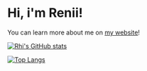 # Hi, i'm Renii!
You can learn more about me on [my website](https://www.reniivali.com)!

[![Rhi's GitHub stats](https://github-readme-stats.vercel.app/api?username=reniivali&bg_color=1e1e2e&text_color=cdd6f4&icon_color=cba6f7&title_color=94e2d5)](https://github.com/anuraghazra/github-readme-stats)

[![Top Langs](https://github-readme-stats.vercel.app/api/top-langs/?username=reniivali&exclude_repo=Tetr,dots,Clicker3DS&bg_color=1e1e2e&text_color=cdd6f4&icon_color=cba6f7&title_color=94e2d5)](https://github.com/anuraghazra/github-readme-stats)
